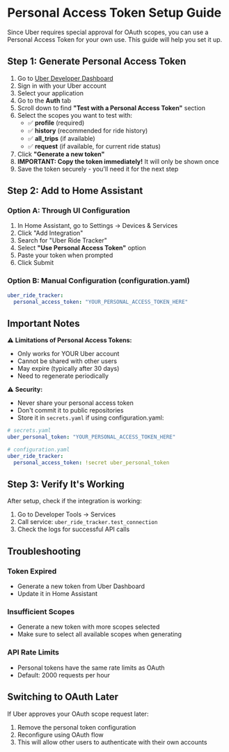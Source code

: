 # Personal Access Token Setup Guide

Since Uber requires special approval for OAuth scopes, you can use a Personal Access Token for your own use. This guide will help you set it up.

## Step 1: Generate Personal Access Token

1. Go to [Uber Developer Dashboard](https://developer.uber.com/dashboard)
2. Sign in with your Uber account
3. Select your application
4. Go to the **Auth** tab
5. Scroll down to find **"Test with a Personal Access Token"** section
6. Select the scopes you want to test with:
   - ✅ **profile** (required)
   - ✅ **history** (recommended for ride history)
   - ✅ **all_trips** (if available)
   - ✅ **request** (if available, for current ride status)
7. Click **"Generate a new token"**
8. **IMPORTANT: Copy the token immediately!** It will only be shown once
9. Save the token securely - you'll need it for the next step

## Step 2: Add to Home Assistant

### Option A: Through UI Configuration
1. In Home Assistant, go to Settings → Devices & Services
2. Click "Add Integration"
3. Search for "Uber Ride Tracker"
4. Select **"Use Personal Access Token"** option
5. Paste your token when prompted
6. Click Submit

### Option B: Manual Configuration (configuration.yaml)
```yaml
uber_ride_tracker:
  personal_access_token: "YOUR_PERSONAL_ACCESS_TOKEN_HERE"
```

## Important Notes

⚠️ **Limitations of Personal Access Tokens:**
- Only works for YOUR Uber account
- Cannot be shared with other users
- May expire (typically after 30 days)
- Need to regenerate periodically

⚠️ **Security:**
- Never share your personal access token
- Don't commit it to public repositories
- Store it in `secrets.yaml` if using configuration.yaml:

```yaml
# secrets.yaml
uber_personal_token: "YOUR_PERSONAL_ACCESS_TOKEN_HERE"

# configuration.yaml
uber_ride_tracker:
  personal_access_token: !secret uber_personal_token
```

## Step 3: Verify It's Working

After setup, check if the integration is working:

1. Go to Developer Tools → Services
2. Call service: `uber_ride_tracker.test_connection`
3. Check the logs for successful API calls

## Troubleshooting

### Token Expired
- Generate a new token from Uber Dashboard
- Update it in Home Assistant

### Insufficient Scopes
- Generate a new token with more scopes selected
- Make sure to select all available scopes when generating

### API Rate Limits
- Personal tokens have the same rate limits as OAuth
- Default: 2000 requests per hour

## Switching to OAuth Later

If Uber approves your OAuth scope request later:
1. Remove the personal token configuration
2. Reconfigure using OAuth flow
3. This will allow other users to authenticate with their own accounts
